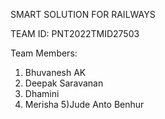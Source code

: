 SMART SOLUTION FOR RAILWAYS

TEAM ID: PNT2022TMID27503

Team Members:
1) Bhuvanesh AK
2) Deepak Saravanan
3) Dhamini 
4) Merisha 
5)Jude Anto Benhur
